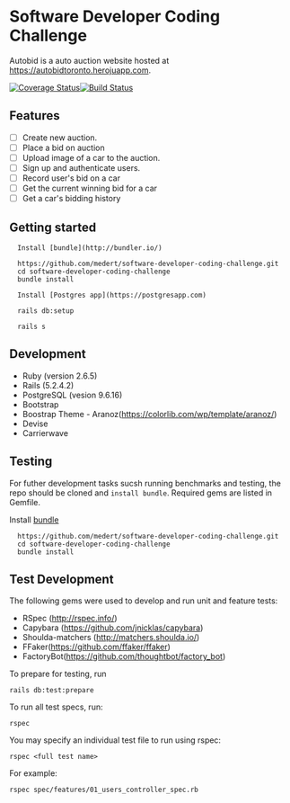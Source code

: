 # Software Developer Coding Challenge

Autobid is a auto auction website hosted at https://autobidtoronto.herojuapp.com.

[![Coverage Status](https://coveralls.io/repos/github/medert/software-developer-coding-challenge/badge.svg?branch=master)](https://coveralls.io/github/medert/software-developer-coding-challenge?branch=master)[![Build Status](https://travis-ci.org/medert/software-developer-coding-challenge.svg?branch=master)](https://travis-ci.org/medert/software-developer-coding-challenge)


## Features

- [ ] Create new auction.
- [ ] Place a bid on auction
- [ ] Upload image of a car to the auction.
- [ ] Sign up and authenticate users.
- [ ] Record user's bid on a car
- [ ] Get the current winning bid for a car
- [ ] Get a car's bidding history

## Getting started

      Install [bundle](http://bundler.io/)

      https://github.com/medert/software-developer-coding-challenge.git
      cd software-developer-coding-challenge
      bundle install

      Install [Postgres app](https://postgresapp.com)

      rails db:setup

      rails s



## Development

- Ruby (version 2.6.5)
- Rails (5.2.4.2)
- PostgreSQL (vesion 9.6.16)
- Bootstrap
- Boostrap Theme - Aranoz(https://colorlib.com/wp/template/aranoz/)
- Devise
- Carrierwave

## Testing

For futher development tasks sucsh running benchmarks and testing, the repo should be cloned and `install bundle`. Required gems are listed in Gemfile.

Install [bundle](http://bundler.io/)

      https://github.com/medert/software-developer-coding-challenge.git
      cd software-developer-coding-challenge
      bundle install

## Test Development

The following gems were used to develop and run unit and feature tests:
- RSpec (http://rspec.info/)
- Capybara (https://github.com/jnicklas/capybara)
- Shoulda-matchers (http://matchers.shoulda.io/)
- FFaker(https://github.com/ffaker/ffaker)
- FactoryBot(https://github.com/thoughtbot/factory_bot)


To prepare for testing, run

    rails db:test:prepare

To run all test specs, run:

    rspec

You may specify an individual test file to run using rspec:

    rspec <full test name>

For example:

    rspec spec/features/01_users_controller_spec.rb
